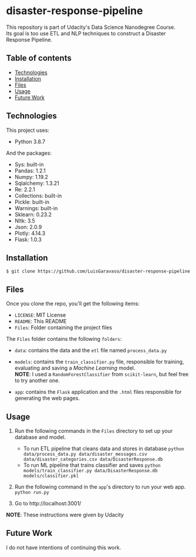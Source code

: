 # disaster-response-pipeline
This repository is part of Udacity's Data Science Nanodegree Course. \
Its goal is too use ETL and NLP techniques to construct a Disaster Response Pipeline.

## Table of contents
* [Technologies](#Technologies)
* [Installation](#Installation)
* [Files](#Files)
* [Usage](#Usage)
* [Future Work](#Future-Work)

## Technologies

This project uses:

* Python 3.8.7

And the packages:

* Sys: built-in
* Pandas: 1.2.1
* Numpy: 1.19.2
* Sqlalchemy: 1.3.21
* Re: 2.2.1
* Collections: built-in
* Pickle: built-in
* Warnings: built-in
* Sklearn: 0.23.2
* Nltk: 3.5
* Json: 2.0.9
* Plotly: 4.14.3
* Flask: 1.0.3

## Installation

```
$ git clone https://github.com/LuisGaravaso/disaster-response-pipeline
```

## Files

Once you clone the repo, you'll get the following items:

* `LICENSE`: MIT License
* `README`: This README
* `Files`: Folder containing the project files

The `Files` folder contains the following `folders`:

* `data`: contains the data and the `etl` file named `process_data.py`
* `models`: contains the `train_classifier.py` file, responsible for training, evaluating and saving a *Machine Learning* model. \
  **NOTE**: I used a `RandomForestClassifier` from `scikit-learn`, but feel free to try another one.

* `app`: contains the `Flask` application and the `.html` files responsible for generating the web pages.

## Usage

1. Run the following commands in the `Files` directory to set up your database and model.

    - To run ETL pipeline that cleans data and stores in database
        `python data/process_data.py data/disaster_messages.csv data/disaster_categories.csv data/DisasterResponse.db`
    - To run ML pipeline that trains classifier and saves
        `python models/train_classifier.py data/DisasterResponse.db models/classifier.pkl`

2. Run the following command in the `app`'s directory to run your web app.
    `python run.py`

3. Go to http://localhost:3001/

**NOTE**: These instructions were given by Udacity

## Future Work

I do not have intentions of continuing this work.
